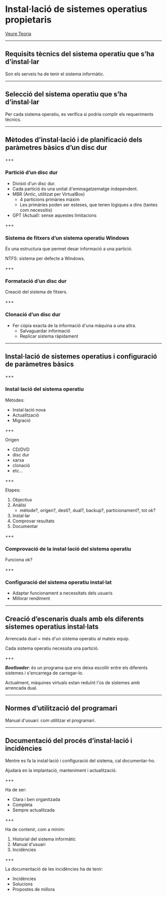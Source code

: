 Instal·lació de sistemes operatius propietaris
======================================================

[Veure Teoria](https://jrodr236.github.io/SOM/InstallacioSistemesPropietaris.html)

---

Requisits tècnics del sistema operatiu que s’ha d’instal·lar
------------------------------------------------------------

Son els serveis ha de tenir el sistema informàtic.

---

Selecció del sistema operatiu que s’ha d’instal·lar
---------------------------------------------------

Per cada sistema operatiu, es verifica si podria complir els requeriments tècnics.

---

Mètodes d’instal·lació i de planificació dels paràmetres bàsics d’un disc dur
-----------------------------------------------------------------------------

+++

### Partició d’un disc dur

* Divisió d'un disc dur.
* Cada partició és una unitat d'emmagatzematge independent.
* MBR (Antic, utilitzat per VirtualBox)
  * 4 particions primàries màxim
  * Les primàries poden ser esteses, que tenen lògiques a dins (tantes com necessitis)
* GPT (Actual): sense aquestes limitacions

+++

### Sistema de fitxers d’un sistema operatiu Windows

És una estructura que permet desar informació a una partició.

NTFS: sistema per defecte a Windows.

+++

### Formatació d’un disc dur

Creació del sistema de fitxers.

+++

### Clonació d’un disc dur

* Fer còpia exacta de la informació d'una màquina a una altra.
  * Salvaguardar informació
  * Replicar sistema ràpidament

---

Instal·lació de sistemes operatius i configuració de paràmetres bàsics
----------------------------------------------------------------------


+++

### Instal·lació del sistema operatiu

Mètodes:
* Instal·lació nova
* Actualització
* Migració

+++

Orígen
-   CD/DVD
-   disc dur
-   xarxa
-   clonació
-   etc...

+++

Etapes:
1. Objectius
2. Anàlisi
   * mètode?, orígen?, destí?, dual?, backup?, particionament?, tot ok?
3. Instal·lar
4. Comprovar resultats
5. Documentar

+++

### Comprovació de la instal·lació del sistema operatiu

Funciona ok?

+++

### Configuració del sistema operatiu instal·lat

* Adaptar funcionament a necessitats dels usuaris
* Millorar rendiment

---

Creació d’escenaris duals amb els diferents sistemes operatius instal·lats
--------------------------------------------------------------------------

Arrencada dual = més d'un sistema operatiu al mateix equip.

Cada sistema operatiu necessita una partició.

+++

***Bootloader***: és un programa que ens deixa escollir entre els diferents sistemes i s'encarrega de carregar-lo.

Actualment, màquines virtuals estan reduïnt l'ús de sistemes amb arrencada dual.

---

Normes d’utilització del programari
-----------------------------------

Manual d'usuari: com utilitzar el programari.

---

Documentació del procés d’instal·lació i incidències
----------------------------------------------------

Mentre es fa la instal·lació i configuració del sistema, cal documentar-ho.

Ajudarà en la implantació, manteniment i actualització.

+++

Ha de ser:
- Clara i ben organitzada
- Completa
- Sempre actualitzada

+++

Ha de contenir, com a mínim:

1. Historial del sistema informàtic
2. Manual d'usuari
3. Incidències

+++

La documentació de les incidències ha de tenir:
- Incidències
- Solucions
- Propostes de millora
